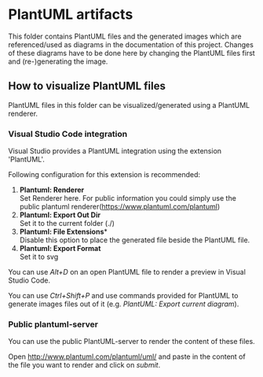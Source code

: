 <!---
  Copyright (c) 2021 Robert Bosch GmbH

  This Source Code Form is subject to the terms of the Mozilla Public
  License, v. 2.0. If a copy of the MPL was not distributed with this
  file, You can obtain one at https://mozilla.org/MPL/2.0/.

  SPDX-License-Identifier: MPL-2.0
-->

# PlantUML artifacts

This folder contains PlantUML files and the generated images which are referenced/used as diagrams in the documentation of this project. Changes of these diagrams have to be done here by changing the PlantUML files first and (re-)generating the image.

## How to visualize PlantUML files

PlantUML files in this folder can be visualized/generated using a PlantUML renderer.

### Visual Studio Code integration

Visual Studio provides a PlantUML integration using the extension 'PlantUML'.

Following configuration for this extension is recommended:

1. **Plantuml: Renderer**</br>
   Set Renderer here. For public information you could simply use the public plantuml renderer(https://www.plantuml.com/plantuml)
2. **Plantuml: Export Out Dir**</br>
   Set it to the current folder (./)
3. **Plantuml: File Extensions***</br>
   Disable this option to place the generated file beside the PlantUML file.
4. **Plantuml: Export Format**</br>
   Set it to svg

You can use _Alt+D_ on an open PlantUML file to render a preview in Visual Studio Code.

You can use _Ctrl+Shift+P_ and use commands provided for PlantUML to generate images files out of it (e.g. _PlantUML: Export current diagram_).

### Public plantuml-server

You can use the public PlantUML-server to render the content of these files.

Open http://www.plantuml.com/plantuml/uml/ and paste in the content of the file you want to render and click on _submit_.